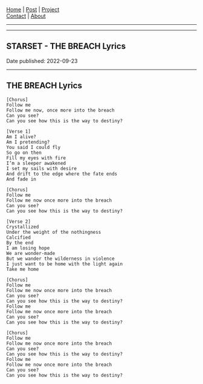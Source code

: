 <nav>
<a href="../index.html">Home</a>
|
<a href="../post.html">Post</a>
|
<a href="../project.html">Project</a>
<nav class="div-right">
<a href="../contact.html">Contact</a>
|
<a href="../about.html">About</a>
</nav>
</header>
<hr><hr>
<main>
<!-- Your Content Start After This Line -->


# STARSET - THE BREACH Lyrics

Date published: 2022-09-23

---

## THE BREACH Lyrics

```
[Chorus]
Follow me
Follow me now, once more into the breach
Can you see?
Can you see how this is the way to destiny?

[Verse 1]
Am I alive?
Am I pretending?
You said I could fly
So go on then
Fill my eyes with fire
I’m a sleeper awakened
I set my sails with desire
And drift to the edge where the fate ends
And fade in

[Chorus]
Follow me
Follow me now once more into the breach
Can you see?
Can you see how this is the way to destiny?

[Verse 2]
Crystallized
Under the weight of the nothingness
Calcified
By the end
I am losing hope
We are wonder-made
But we wander the wilderness in violence
I just want to be home with the light again
Take me home

[Chorus]
Follow me
Follow me now once more into the breach
Can you see?
Can you see how this is the way to destiny?
Follow me
Follow me now once more into the breach
Can you see?
Can you see how this is the way to destiny?

[Chorus]
Follow me
Follow me now once more into the breach
Can you see?
Can you see how this is the way to destiny?
Follow me
Follow me now once more into the breach
Can you see?
Can you see how this is the way to destiny?
```
